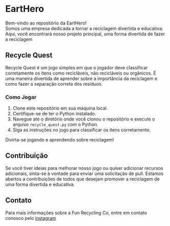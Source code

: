 <h1>EartHero</h1>

Bem-vindo ao repositório da EartHero!<br> Somos uma empresa dedicada a tornar a reciclagem divertida e educativa. Aqui, você encontrará nosso projeto principal, uma forma divertida de fazer a reciclagem

## Recycle Quest

Recycle Quest é um jogo simples em que o jogador deve classificar corretamente os itens como recicláveis, não recicláveis ou orgânicos. É uma maneira divertida de aprender sobre a importância da reciclagem e como fazer a separação correta dos resíduos.

### Como Jogar

1. Clone este repositório em sua máquina local.
2. Certifique-se de ter o Python instalado.
3. Navegue até o diretório onde você clonou o repositório e execute o arquivo `recycle_quest.py` com o Python.
4. Siga as instruções no jogo para classificar os itens corretamente.

Divirta-se jogando e aprendendo sobre reciclagem!

## Contribuição

Se você tiver ideias para melhorar nosso jogo ou quiser adicionar recursos adicionais, sinta-se à vontade para enviar uma solicitação de pull. Estamos abertos a contribuições de todos que desejam promover a reciclagem de uma forma divertida e educativa.

## Contato

Para mais informações sobre a Fun Recycling Co, entre em contato conosco pelo [instagram](https://www.instagram.com/eartherochl/)

